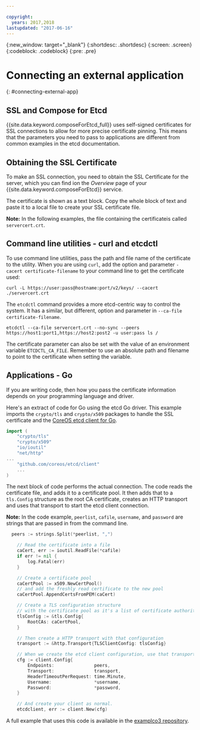 ```yaml
---

copyright:
  years: 2017,2018
lastupdated: "2017-06-16"
---
```


{:new_window: target="_blank"}
{:shortdesc: .shortdesc}
{:screen: .screen}
{:codeblock: .codeblock}
{:pre: .pre}

# Connecting an external application
{: #connecting-external-app}

## SSL and Compose for Etcd

{{site.data.keyword.composeForEtcd_full}} uses self-signed certificates for SSL connections to allow for more precise certificate pinning. This means that the parameters you need to pass to applications are different from common examples in the etcd documentation.

## Obtaining the SSL Certificate

To make an SSL connection, you need to obtain the SSL Certificate for the server, which you can find ion the *Overview* page of your {{site.data.keyword.composeForEtcd}} service.

The certificate is shown as a text block. Copy the whole block of text and paste it to a local file to create your SSL certificate file.

**Note:** In the following examples, the file containing the certificateis called `servercert.crt`.

## Command line utilities - curl and etcdctl

To use command line utilities, pass the path and file name of the certificate to the utility. 
When you are using `curl`, add the option and parameter `-cacert certificate-filename` to your command line to get the certificate used:

```shell
curl -L https://user:pass@hostname:port/v2/keys/ --cacert ./servercert.crt

```

The `etcdctl` command provides a more etcd-centric way to control the system. It has a similar, but different, option and parameter in `--ca-file certificate-filename`.

```shell
etcdctl --ca-file servercert.crt --no-sync --peers https://host1:port1,https://host2:post2 -u user:pass ls /

```

The certificate parameter can also be set with the value of an environment variable `ETCDCTL_CA_FILE`. Remember to use an absolute path and filename to point to the certificate when setting the variable.

## Applications - Go

If you are writing code, then how you pass the certificate information depends on your programming language and driver. 

Here's an extract of code for Go using the etcd Go driver. This example imports the `crypto/tls` and `crypto/x509` packages to handle the SSL certificate and the [CoreOS etcd client for Go](https://godoc.org/github.com/coreos/etcd/client).

```go
import (
	"crypto/tls"
	"crypto/x509"
	"io/ioutil"
	"net/http"
...
	"github.com/coreos/etcd/client"
	...
)
```

The next block of code performs the actual connection. The code reads the certificate file, and adds it to a certificate pool. It then adds that to a `tls.Config` structure as the root CA certificate, creates an HTTP transport and uses that transport to start the etcd client connection.

**Note:** In the code example, `peerlist`, `cafile`, `username`, and `password` are strings that are passed in from the command line.


```go
  peers := strings.Split(*peerlist, ",")

	// Read the certificate into a file
	caCert, err := ioutil.ReadFile(*cafile)
	if err != nil {
		log.Fatal(err)
	}

	// Create a certificate pool
	caCertPool := x509.NewCertPool()
	// and add the freshly read certificate to the new pool
	caCertPool.AppendCertsFromPEM(caCert)

	// Create a TLS configuration structure
	// with the certificate pool as it's a list of certificate authorities
	tlsConfig := &tls.Config{
		RootCAs: caCertPool,
	}

	// Then create a HTTP transport with that configuration
	transport := &http.Transport{TLSClientConfig: tlsConfig}

	// When we create the etcd client configuration, use that transport
	cfg := client.Config{
		Endpoints:               peers,
		Transport:               transport,
		HeaderTimeoutPerRequest: time.Minute,
		Username:                *username,
		Password:                *password,
	}

	// And create your client as normal. 
	etcdclient, err := client.New(cfg)
```

A full example that uses this code is available in the [examplco3 repository](https://github.com/compose-ex/examplco3).
